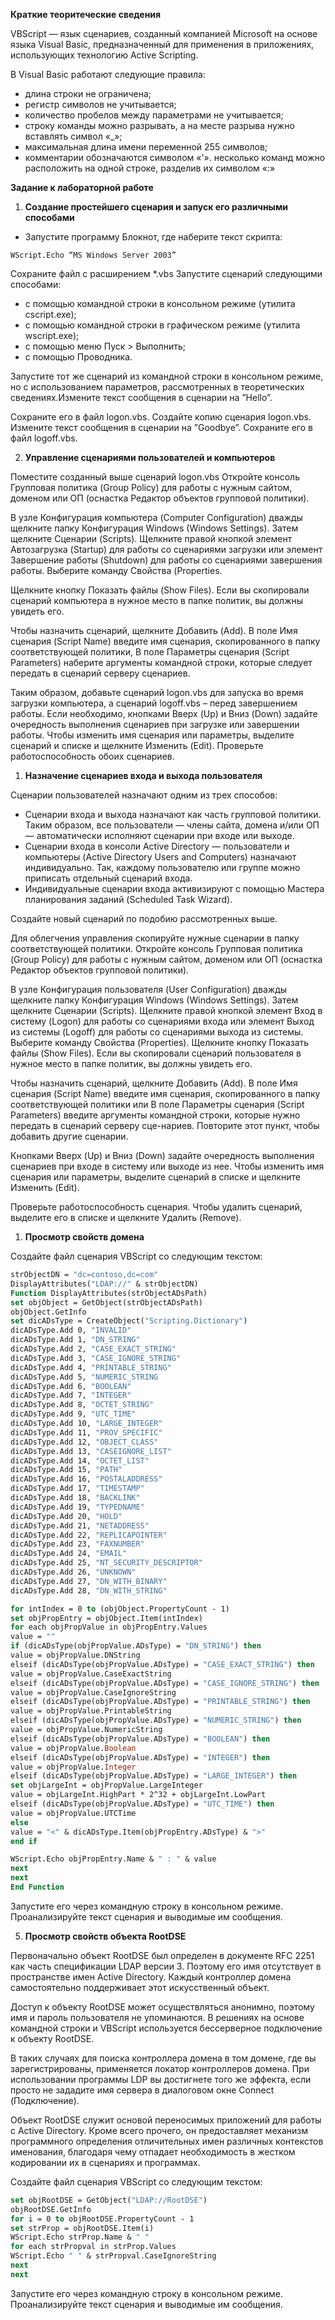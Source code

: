 **Краткие теоритеческие сведения**

VBScript  — язык сценариев, созданный компанией Microsoft на основе языка Visual Basic, предназначенный для применения в приложениях, использующих технологию Active Scripting.

В Visual Basic работают следующие правила:

* длина строки не ограничена;
* регистр символов не учитывается;
* количество пробелов между параметрами не учитывается;
* строку команды можно разрывать, а на месте разрыва нужно вставлять символ «_»;
* максимальная длина имени переменной 255 символов;
* комментарии обозначаются символом «'».
несколько команд можно расположить на одной строке, разделив их символом «:»

**Задание к лабораторной работе**

1. **Создание простейшего сценария и запуск его различными способами**

* Запустите программу Блокнот, где наберите текст скрипта:

``` WScript.Echo “MS Windows Server 2003” ```

Сохраните файл с расширением *.vbs
Запустите сценарий следующими способами:

* с помощью командной строки в консольном режиме (утилита cscript.exe);
* с помощью командной строки в графическом режиме (утилита wscript.exe);
* с помощью меню Пуск > Выполнить;
* с помощью Проводника.

Запустите тот же сценарий из командной строки в консольном режиме, но с использованием параметров, рассмотренных в теоретических сведениях.Измените текст сообщения в сценарии на ”Hello”. 

Сохраните его в файл logon.vbs. Создайте копию сценария logon.vbs. Измените текст сообщения в сценарии на ”Goodbye”. Сохраните его в файл logoff.vbs.

2. **Управление сценариями пользователей и компьютеров**

Поместите созданный выше сценарий logon.vbs
Откройте консоль Групповая политика (Group Policy) для работы с нужным сайтом, доменом или ОП (оснастка Редактор объектов групповой политики).

В узле Конфигурация компьютера (Computer Configuration) дважды щелкните папку Конфигурация Windows (Windows Settings). Затем щелкните Сценарии (Scripts).
Щелкните правой кнопкой элемент Автозагрузка (Startup) для работы со сценариями загрузки или элемент Завершение работы (Shutdown) для работы со сценариями завершения работы. Выберите команду Свойства (Properties.

Щелкните кнопку Показать файлы (Show Files). Если вы скопировали сценарий компьютера в нужное место в папке политик, вы должны увидеть его.

Чтобы назначить сценарий, щелкните Добавить (Add). В поле Имя сценария (Script Name) введите имя сценария, скопированного в папку соответствующей политики, В поле Параметры сценария (Script Parameters) наберите аргументы командной строки, которые следует передать в сценарий серверу сценариев.

Таким образом, добавьте сценарий logon.vbs для запуска во время загрузки компьютера, а сценарий logoff.vbs – перед завершением работы.
Если необходимо, кнопками Вверх (Up) и Вниз (Down) задайте очередность выполнения сценариев при загрузке или завершении работы.
Чтобы изменить имя сценария или параметры, выделите сценарий и списке и щелкните Изменить (Edit).
Проверьте работоспособность обоих сценариев.

1. **Назначение сценариев входа и выхода пользователя**

Сценарии пользователей назначают одним из трех способов:

* Сценарии входа и выхода назначают как часть групповой политики. Таким образом, все пользователи — члены сайта, домена и/или ОП — автоматически исполняют сценарии при входе или выходе.
* Сценарии входа в консоли Active Directory — пользователи и компьютеры (Active Directory Users and Computers) назначают индивидуально. Так, каждому пользователю или группе можно приписать отдельный сценарий входа.
* Индивидуальные сценарии входа активизируют с помощью Мастера планирования заданий (Scheduled Task Wizard).

Создайте новый сценарий по подобию рассмотренных выше.

Для облегчения управления скопируйте нужные сценарии в папку  соответствующей политики.
Откройте консоль Групповая политика (Group Policy) для работы с нужным сайтом, доменом или ОП (оснастка Редактор объектов групповой политики).

В узле Конфигурация пользователя (User Configuration) дважды щелкните папку Конфигурация Windows (Windows Settings). Затем щелкните Сценарии (Scripts).
Щелкните правой кнопкой элемент Вход в систему (Logon) для работы со сценариями входа или элемент Выход из системы (Logoff) для работы со сценариями выхода из системы. Выберите команду Свойства (Properties).
Щелкните кнопку Показать файлы (Show Files). Если вы скопировали сценарий пользователя в нужное место в папке политик, вы должны увидеть его.

Чтобы назначить сценарий, щелкните Добавить (Add). В поле Имя сценария (Script Name) введите имя сценария, скопированного в папку соответствующей политики  или  В поле Параметры сценария (Script Parameters) введите аргументы командной строки, которые нужно передать в сценарий серверу сце-нариев. Повторите этот пункт, чтобы добавить другие сценарии.

Кнопками Вверх (Up) и Вниз (Down) задайте очередность выполнения сценариев при входе в систему или выходе из нее.
Чтобы изменить имя сценария или параметры, выделите сценарий в списке и щелкните Изменить (Edit).

Проверьте работоспособность сценария.
Чтобы удалить сценарий, выделите его в списке и щелкните Удалить (Remove).

1. **Просмотр свойств домена**

Создайте файл сценария VBScript со следующим текстом:

```vb
strObjectDN = "dc=contoso,dc=com"
DisplayAttributes("LDAP://" & strObjectDN)
Function DisplayAttributes(strObjectADsPath)
set objObject = GetObject(strObjectADsPath)
objObject.GetInfo
set dicADsType = CreateObject("Scripting.Dictionary")
dicADsType.Add 0, "INVALID"
dicADsType.Add 1, "DN_STRING"
dicADsType.Add 2, "CASE_EXACT_STRING"
dicADsType.Add 3, "CASE_IGNORE_STRING"
dicADsType.Add 4, "PRINTABLE_STRING"
dicADsType.Add 5, "NUMERIC_STRING
dicADsType.Add 6, "BOOLEAN"
dicADsType.Add 7, "INTEGER"
dicADsType.Add 8, "OCTET_STRING"
dicADsType.Add 9, "UTC_TIME"
dicADsType.Add 10, "LARGE_INTEGER"
dicADsType.Add 11, "PROV_SPECIFIC"
dicADsType.Add 12, "OBJECT_CLASS"
dicADsType.Add 13, "CASEIGNORE_LIST"
dicADsType.Add 14, "OCTET_LIST"
dicADsType.Add 15, "PATH"
dicADsType.Add 16, "POSTALADDRESS"
dicADsType.Add 17, "TIMESTAMP"
dicADsType.Add 18, "BACKLINK"
dicADsType.Add 19, "TYPEDNAME"
dicADsType.Add 20, "HOLD"
dicADsType.Add 21, "NETADDRESS"
dicADsType.Add 22, "REPLICAPOINTER"
dicADsType.Add 23, "FAXNUMBER"
dicADsType.Add 24, "EMAIL"
dicADsType.Add 25, "NT_SECURITY_DESCRIPTOR"
dicADsType.Add 26, "UNKNOWN"
dicADsType.Add 27, "DN_WITH_BINARY"
dicADsType.Add 28, "DN_WITH_STRING"

for intIndex = 0 to (objObject.PropertyCount - 1)
set objPropEntry = objObject.Item(intIndex)
for each objPropValue in objPropEntry.Values
value = ""
if (dicADsType(objPropValue.ADsType) = "DN_STRING") then
value = objPropValue.DNString
elseif (dicADsType(objPropValue.ADsType) = "CASE_EXACT_STRING") then
value = objPropValue.CaseExactString
elseif (dicADsType(objPropValue.ADsType) = "CASE_IGNORE_STRING") then
value = objPropValue.CaseIgnoreString
elseif (dicADsType(objPropValue.ADsType) = "PRINTABLE_STRING") then
value = objPropValue.PrintableString
elseif (dicADsType(objPropValue.ADsType) = "NUMERIC_STRING") then
value = objPropValue.NumericString
elseif (dicADsType(objPropValue.ADsType) = "BOOLEAN") then
value = objPropValue.Boolean
elseif (dicADsType(objPropValue.ADsType) = "INTEGER") then
value = objPropValue.Integer
elseif (dicADsType(objPropValue.ADsType) = "LARGE_INTEGER") then
set objLargeInt = objPropValue.LargeInteger
value = objLargeInt.HighPart * 2^32 + objLargeInt.LowPart
elseif (dicADsType(objPropValue.ADsType) = "UTC_TIME") then
value = objPropValue.UTCTime
else
value = "<" & dicADsType.Item(objPropEntry.ADsType) & ">"
end if

WScript.Echo objPropEntry.Name & " : " & value
next
next
End Function
```

Запустите его через командную строку в консольном режиме.
Проанализируйте текст сценария и выводимые им сообщения.

5. **Просмотр свойств объекта RootDSE**

Первоначально объект RootDSE был определен в документе RFC 2251 как часть спецификации LDAP версии 3. Поэтому его имя отсутствует в пространстве имен Active Directory. Каждый контроллер домена самостоятельно поддерживает этот искусственный объект.

Доступ к объекту RootDSE может осуществляться анонимно, поэтому имя и пароль пользователя не упоминаются. В решениях на основе командной строки и VBScript используется бессерверное подключение к объекту RootDSE. 

В таких случаях для поиска контроллера домена в том домене, где вы зарегистрированы, применяется локатор контроллеров домена. При использовании программы LDP вы достигнете того же эффекта, если просто не зададите имя сервера в диалоговом окне Connect (Подключение).

Объект RootDSE служит основой переносимых приложений для работы с Active Directory. Кроме всего прочего, он предоставляет механизм программного определения отличительных имен различных контекстов именования, благодаря чему отпадает необходимость в жестком кодировании их в сценариях и программах.

Создайте файл сценария VBScript со следующим текстом:

```vb
set objRootDSE = GetObject("LDAP://RootDSE")
objRootDSE.GetInfo
for i = 0 to objRootDSE.PropertyCount - 1
set strProp = objRootDSE.Item(i)
WScript.Echo strProp.Name & " "
for each strPropval in strProp.Values
WScript.Echo " " & strPropval.CaseIgnoreString
next
next
```

Запустите его через командную строку в консольном режиме.
Проанализируйте текст сценария и выводимые им сообщения.
